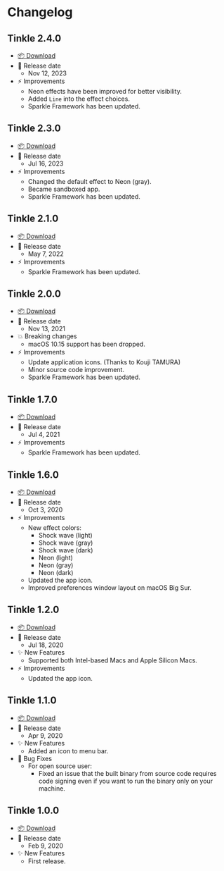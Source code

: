 # Changelog

## Tinkle 2.4.0

-   [📦 Download](https://github.com/pqrs-org/Tinkle/releases/download/v2.4.0/Tinkle-2.4.0.dmg)
-   📅 Release date
    -   Nov 12, 2023
-   ⚡️ Improvements
    -   Neon effects have been improved for better visibility.
    -   Added `Line` into the effect choices.
    -   Sparkle Framework has been updated.

## Tinkle 2.3.0

-   [📦 Download](https://github.com/pqrs-org/Tinkle/releases/download/v2.3.0/Tinkle-2.3.0.dmg)
-   📅 Release date
    -   Jul 16, 2023
-   ⚡️ Improvements
    -   Changed the default effect to Neon (gray).
    -   Became sandboxed app.
    -   Sparkle Framework has been updated.

## Tinkle 2.1.0

-   [📦 Download](https://github.com/pqrs-org/Tinkle/releases/download/v2.1.0/Tinkle-2.1.0.dmg)
-   📅 Release date
    -   May 7, 2022
-   ⚡️ Improvements
    -   Sparkle Framework has been updated.

## Tinkle 2.0.0

-   [📦 Download](https://github.com/pqrs-org/Tinkle/releases/download/v2.0.0/Tinkle-2.0.0.dmg)
-   📅 Release date
    -   Nov 13, 2021
-   💥 Breaking changes
    -   macOS 10.15 support has been dropped.
-   ⚡️ Improvements
    -   Update application icons. (Thanks to Kouji TAMURA)
    -   Minor source code improvement.
    -   Sparkle Framework has been updated.

## Tinkle 1.7.0

-   [📦 Download](https://github.com/pqrs-org/Tinkle/releases/download/v1.7.0/Tinkle-1.7.0.dmg)
-   📅 Release date
    -   Jul 4, 2021
-   ⚡️ Improvements
    -   Sparkle Framework has been updated.

## Tinkle 1.6.0

-   [📦 Download](https://github.com/pqrs-org/Tinkle/releases/download/v1.6.0/Tinkle-1.6.0.dmg)
-   📅 Release date
    -   Oct 3, 2020
-   ⚡️ Improvements
    -   New effect colors:
        -   Shock wave (light)
        -   Shock wave (gray)
        -   Shock wave (dark)
        -   Neon (light)
        -   Neon (gray)
        -   Neon (dark)
    -   Updated the app icon.
    -   Improved preferences window layout on macOS Big Sur.

## Tinkle 1.2.0

-   [📦 Download](https://github.com/pqrs-org/Tinkle/releases/download/v1.2.0/Tinkle-1.2.0.dmg)
-   📅 Release date
    -   Jul 18, 2020
-   ✨ New Features
    -   Supported both Intel-based Macs and Apple Silicon Macs.
-   ⚡️ Improvements
    -   Updated the app icon.

## Tinkle 1.1.0

-   [📦 Download](https://github.com/pqrs-org/Tinkle/releases/download/v1.1.0/Tinkle-1.1.0.dmg)
-   📅 Release date
    -   Apr 9, 2020
-   ✨ New Features
    -   Added an icon to menu bar.
-   🐛 Bug Fixes
    -   For open source user:
        -   Fixed an issue that the built binary from source code requires code signing even if you want to run the binary only on your machine.

## Tinkle 1.0.0

-   [📦 Download](https://github.com/pqrs-org/Tinkle/releases/download/v1.0.0/Tinkle-1.0.0.dmg)
-   📅 Release date
    -   Feb 9, 2020
-   ✨ New Features
    -   First release.
